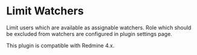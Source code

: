 # Limit Watchers

Limit users which are available as assignable watchers.
Role which should be excluded from watchers are configured in plugin settings page.

This plugin is compatible with Redmine 4.x.
